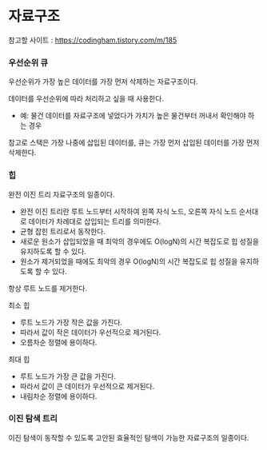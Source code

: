 # 자료구조

참고할 사이트 : https://codingham.tistory.com/m/185

### 우선순위 큐
우선순위가 가장 높은 데이터를 가장 먼저 삭제하는 자료구조이다.

데이터를 우선순위에 따라 처리하고 싶을 때 사용한다.
- 예: 물건 데이터를 자료구조에 넣었다가 가치가 높은 물건부터 꺼내서 확인해야 하는 경우

참고로 스택은 가장 나중에 삽입된 데이터를, 큐는 가장 먼저 삽입된 데이터를 가장 먼저 삭제한다.

### 힙
완전 이진 트리 자료구조의 일종이다.
- 완전 이진 트리란 루트 노드부터 시작하여 왼쪽 자식 노드, 오른쪽 자식 노드 순서대로 데이터가 차례대로 삽입되는 트리를 의미한다.
- 균형 잡힌 트리로서 동작한다.
- 새로운 원소가 삽입되었을 때 최악의 경우에도 O(logN)의 시간 복잡도로 힙 성질을 유지하도록 할 수 있다.
- 원소가 제거되었을 때에도 최악의 경우 O(logN)의 시간 복잡도로 힙 성질을 유지하도록 할 수 있다.

항상 루트 노드를 제거한다.

최소 힙 
- 루트 노드가 가장 작은 값을 가진다.
- 따라서 값이 작은 데이터가 우선적으로 제거된다.
- 오름차순 정렬에 용이하다.
  
최대 힙
- 루트 노드가 가장 큰 값을 가진다.
- 따라서 값이 큰 데이터가 우선적으로 제거된다.
- 내림차순 정렬에 용이하다.

### 이진 탐색 트리
이진 탐색이 동작할 수 있도록 고안된 효율적인 탐색이 가능한 자료구조의 일종이다.

